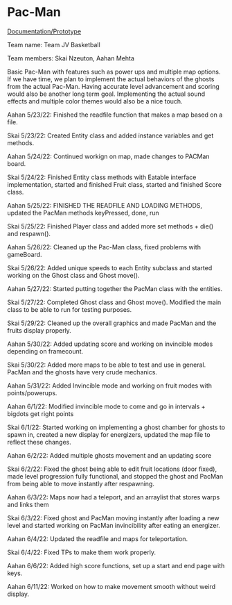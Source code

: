 # Pac-Man

<p> <a href="https://docs.google.com/document/d/1kgMOwK3Hvl9qedhFxxRxU04NU001gjAafCrqJr1HqKc/edit#">Documentation/Prototype</a> </p>

<p> Team name: Team JV Basketball </p>
<p> Team members: Skai Nzeuton, Aahan Mehta </p>
<p> Basic Pac-Man with features such as power ups and multiple map options. If we have time, we plan to implement the actual behaviors of the ghosts from the actual Pac-Man. Having accurate level advancement and scoring would also be another long term goal. Implementing the actual sound effects and multiple color themes would also be a nice touch. </p>

Aahan 5/23/22: Finished the readfile function that makes a map based on a file.

Skai 5/23/22: Created Entity class and added instance variables and get methods.

Aahan 5/24/22: Continued workign on map, made changes to PACMan board.

Skai 5/24/22: Finished Entity class methods with Eatable interface implementation, started and finished Fruit class, started and finished Score class.

Aahan 5/25/22: FINISHED THE READFILE AND LOADING METHODS, updated the PacMan methods keyPressed, done, run

Skai 5/25/22: Finished Player class and added more set methods + die() and respawn().

Aahan 5/26/22: Cleaned up the Pac-Man class, fixed problems with gameBoard.

Skai 5/26/22: Added unique speeds to each Entity subclass and started working on the Ghost class and Ghost move().

Aahan 5/27/22: Started putting together the PacMan class with the entities.

Skai 5/27/22: Completed Ghost class and Ghost move(). Modified the main class to be able to run for testing purposes.

Skai 5/29/22: Cleaned up the overall graphics and made PacMan and the fruits display properly.

Aahan 5/30/22: Added updating score and working on invincible modes depending on framecount.

Skai 5/30/22: Added more maps to be able to test and use in general. PacMan and the ghosts have very crude mechanics.

Aahan 5/31/22: Added Invincible mode and working on fruit modes with points/powerups.

Aahan 6/1/22: Modified invincible mode to come and go in intervals + bigdots get right points

Skai 6/1/22: Started working on implementing a ghost chamber for ghosts to spawn in, created a new display for energizers, updated the map file to reflect these changes.

Aahan 6/2/22: Added multiple ghosts movement and an updating score

Skai 6/2/22: Fixed the ghost being able to edit fruit locations (door fixed), made level progression fully functional, and stopped the ghost and PacMan from being able to move instantly after respawning.

Aahan 6/3/22: Maps now had a teleport, and an arraylist that stores warps and links them

Skai 6/3/22: Fixed ghost and PacMan moving instantly after loading a new level and started working on PacMan invincibility after eating an energizer.

Aahan 6/4/22: Updated the readfile and maps for teleportation.

Skai 6/4/22: Fixed TPs to make them work properly.

Aahan 6/6/22: Added high score functions, set up a start and end page with keys.

Aahan 6/11/22: Worked on how to make movement smooth without weird display.
